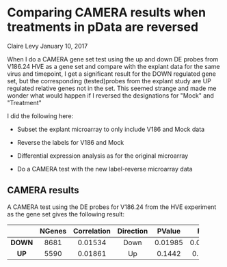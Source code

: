 Comparing CAMERA results when treatments in pData are reversed
================
Claire Levy
January 10, 2017

When I do a CAMERA gene set test using the up and down DE probes from V186.24 HVE as a gene set and compare with the explant data for the same virus and timepoint, I get a significant result for the DOWN regulated gene set, but the corresponding (tested)probes from the explant study are UP regulated relative genes not in the set. This seemed strange and made me wonder what would happen if I reversed the designations for "Mock" and "Treatment"

I did the following here:

-   Subset the explant microarray to only include V186 and Mock data

-   Reverse the labels for V186 and Mock

-   Differential expression analysis as for the original microarray

-   Do a CAMERA test with the new label-reverse microarray data

CAMERA results
--------------

A CAMERA test using the DE probes for V186.24 from the HVE experiment as the gene set gives the following result:

<table style="width:89%;">
<colgroup>
<col width="15%" />
<col width="12%" />
<col width="19%" />
<col width="16%" />
<col width="12%" />
<col width="12%" />
</colgroup>
<thead>
<tr class="header">
<th align="center"> </th>
<th align="center">NGenes</th>
<th align="center">Correlation</th>
<th align="center">Direction</th>
<th align="center">PValue</th>
<th align="center">FDR</th>
</tr>
</thead>
<tbody>
<tr class="odd">
<td align="center"><strong>DOWN</strong></td>
<td align="center">8681</td>
<td align="center">0.01534</td>
<td align="center">Down</td>
<td align="center">0.01985</td>
<td align="center">0.03969</td>
</tr>
<tr class="even">
<td align="center"><strong>UP</strong></td>
<td align="center">5590</td>
<td align="center">0.01861</td>
<td align="center">Up</td>
<td align="center">0.1442</td>
<td align="center">0.1442</td>
</tr>
</tbody>
</table>
